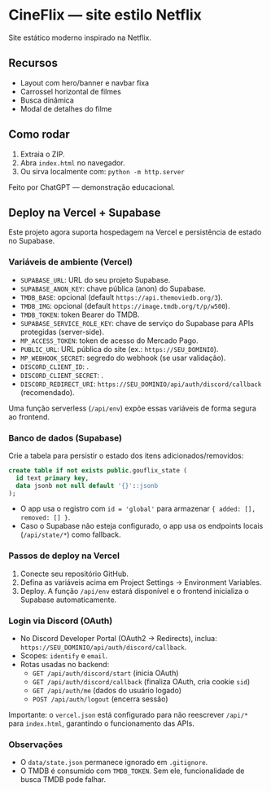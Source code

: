 # CineFlix — site estilo Netflix
Site estático moderno inspirado na Netflix.

## Recursos
- Layout com hero/banner e navbar fixa
- Carrossel horizontal de filmes
- Busca dinâmica
- Modal de detalhes do filme

## Como rodar
1. Extraia o ZIP.
2. Abra `index.html` no navegador.
3. Ou sirva localmente com: `python -m http.server`

Feito por ChatGPT — demonstração educacional.

## Deploy na Vercel + Supabase

Este projeto agora suporta hospedagem na Vercel e persistência de estado no Supabase.

### Variáveis de ambiente (Vercel)
- `SUPABASE_URL`: URL do seu projeto Supabase.
- `SUPABASE_ANON_KEY`: chave pública (anon) do Supabase.
- `TMDB_BASE`: opcional (default `https://api.themoviedb.org/3`).
- `TMDB_IMG`: opcional (default `https://image.tmdb.org/t/p/w500`).
- `TMDB_TOKEN`: token Bearer do TMDB.
 - `SUPABASE_SERVICE_ROLE_KEY`: chave de serviço do Supabase para APIs protegidas (server-side).
 - `MP_ACCESS_TOKEN`: token de acesso do Mercado Pago.
 - `PUBLIC_URL`: URL pública do site (ex.: `https://SEU_DOMINIO`).
 - `MP_WEBHOOK_SECRET`: segredo do webhook (se usar validação).
 - `DISCORD_CLIENT_ID`: <seu-client-id>.
 - `DISCORD_CLIENT_SECRET`: <seu-client-secret>.
 - `DISCORD_REDIRECT_URI`: `https://SEU_DOMINIO/api/auth/discord/callback` (recomendado).

Uma função serverless (`/api/env`) expõe essas variáveis de forma segura ao frontend.

### Banco de dados (Supabase)
Crie a tabela para persistir o estado dos itens adicionados/removidos:

```sql
create table if not exists public.gouflix_state (
  id text primary key,
  data jsonb not null default '{}'::jsonb
);
```

- O app usa o registro com `id = 'global'` para armazenar `{ added: [], removed: [] }`.
- Caso o Supabase não esteja configurado, o app usa os endpoints locais (`/api/state/*`) como fallback.

### Passos de deploy na Vercel
1. Conecte seu repositório GitHub.
2. Defina as variáveis acima em Project Settings → Environment Variables.
3. Deploy. A função `/api/env` estará disponível e o frontend inicializa o Supabase automaticamente.

### Login via Discord (OAuth)
- No Discord Developer Portal (OAuth2 → Redirects), inclua: `https://SEU_DOMINIO/api/auth/discord/callback`.
- Scopes: `identify` e `email`.
- Rotas usadas no backend:
  - `GET /api/auth/discord/start` (inicia OAuth)
  - `GET /api/auth/discord/callback` (finaliza OAuth, cria cookie `sid`)
  - `GET /api/auth/me` (dados do usuário logado)
  - `POST /api/auth/logout` (encerra sessão)

Importante: o `vercel.json` está configurado para não reescrever `/api/*` para `index.html`, garantindo o funcionamento das APIs.

### Observações
- O `data/state.json` permanece ignorado em `.gitignore`.
- O TMDB é consumido com `TMDB_TOKEN`. Sem ele, funcionalidade de busca TMDB pode falhar.
